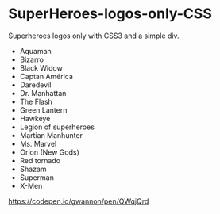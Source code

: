 # SuperHeroes-logos-only-CSS
Superheroes logos only with CSS3 and a simple div.

* Aquaman
* Bizarro
* Black Widow
* Captan América
* Daredevil
* Dr. Manhattan
* The Flash
* Green Lantern
* Hawkeye
* Legion of superheroes
* Martian Manhunter
* Ms. Marvel
* Orion (New Gods)
* Red tornado
* Shazam
* Superman
* X-Men

https://codepen.io/gwannon/pen/QWqjQrd
